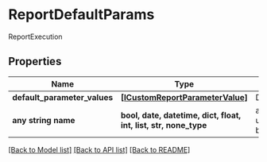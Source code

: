 # ReportDefaultParams

ReportExecution

## Properties
Name | Type | Description | Notes
------------ | ------------- | ------------- | -------------
**default_parameter_values** | [**[ICustomReportParameterValue]**](ICustomReportParameterValue.md) | DefaultParameterValues | [optional] 
**any string name** | **bool, date, datetime, dict, float, int, list, str, none_type** | any string name can be used but the value must be the correct type | [optional]

[[Back to Model list]](../README.md#documentation-for-models) [[Back to API list]](../README.md#documentation-for-api-endpoints) [[Back to README]](../README.md)


